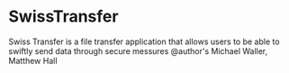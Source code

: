 # SwissTransfer
Swiss Transfer is a file transfer application that allows users to be able to swiftly send data through secure messures
@author's Michael Waller, Matthew Hall
